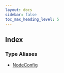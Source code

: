 ```yaml
---
layout: docs
sidebar: false
toc_max_heading_level: 5
---
```


## Index

### Type Aliases

- [NodeConfig](type-aliases/NodeConfig.md)
